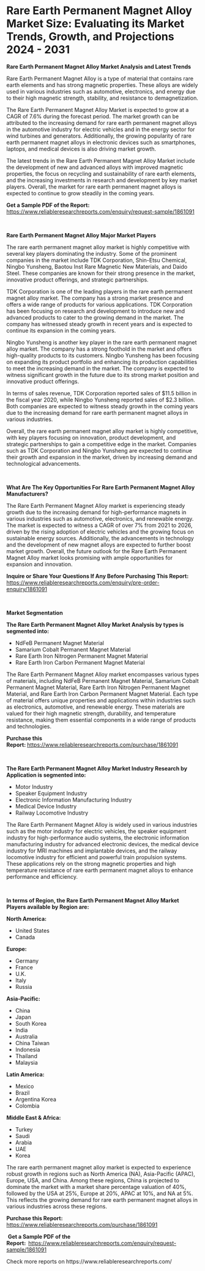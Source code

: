 <p><h1>Rare Earth Permanent Magnet Alloy Market Size: Evaluating its Market Trends, Growth, and Projections 2024 - 2031</h1></p><p><strong>Rare Earth Permanent Magnet Alloy Market Analysis and Latest Trends</strong></p>
<p><p>Rare Earth Permanent Magnet Alloy is a type of material that contains rare earth elements and has strong magnetic properties. These alloys are widely used in various industries such as automotive, electronics, and energy due to their high magnetic strength, stability, and resistance to demagnetization.</p><p>The Rare Earth Permanent Magnet Alloy Market is expected to grow at a CAGR of 7.6% during the forecast period. The market growth can be attributed to the increasing demand for rare earth permanent magnet alloys in the automotive industry for electric vehicles and in the energy sector for wind turbines and generators. Additionally, the growing popularity of rare earth permanent magnet alloys in electronic devices such as smartphones, laptops, and medical devices is also driving market growth.</p><p>The latest trends in the Rare Earth Permanent Magnet Alloy Market include the development of new and advanced alloys with improved magnetic properties, the focus on recycling and sustainability of rare earth elements, and the increasing investments in research and development by key market players. Overall, the market for rare earth permanent magnet alloys is expected to continue to grow steadily in the coming years.</p></p>
<p><strong>Get a Sample PDF of the Report:&nbsp;</strong> <a href="https://www.reliableresearchreports.com/enquiry/request-sample/1861091">https://www.reliableresearchreports.com/enquiry/request-sample/1861091</a></p>
<p>&nbsp;</p>
<p><strong>Rare Earth Permanent Magnet Alloy Major Market Players</strong></p>
<p><p>The rare earth permanent magnet alloy market is highly competitive with several key players dominating the industry. Some of the prominent companies in the market include TDK Corporation, Shin-Etsu Chemical, Ningbo Yunsheng, Baotou Inst Rare Magnetic New Materials, and Daido Steel. These companies are known for their strong presence in the market, innovative product offerings, and strategic partnerships.</p><p>TDK Corporation is one of the leading players in the rare earth permanent magnet alloy market. The company has a strong market presence and offers a wide range of products for various applications. TDK Corporation has been focusing on research and development to introduce new and advanced products to cater to the growing demand in the market. The company has witnessed steady growth in recent years and is expected to continue its expansion in the coming years.</p><p>Ningbo Yunsheng is another key player in the rare earth permanent magnet alloy market. The company has a strong foothold in the market and offers high-quality products to its customers. Ningbo Yunsheng has been focusing on expanding its product portfolio and enhancing its production capabilities to meet the increasing demand in the market. The company is expected to witness significant growth in the future due to its strong market position and innovative product offerings.</p><p>In terms of sales revenue, TDK Corporation reported sales of $11.5 billion in the fiscal year 2020, while Ningbo Yunsheng reported sales of $2.3 billion. Both companies are expected to witness steady growth in the coming years due to the increasing demand for rare earth permanent magnet alloys in various industries.</p><p>Overall, the rare earth permanent magnet alloy market is highly competitive, with key players focusing on innovation, product development, and strategic partnerships to gain a competitive edge in the market. Companies such as TDK Corporation and Ningbo Yunsheng are expected to continue their growth and expansion in the market, driven by increasing demand and technological advancements.</p></p>
<p>&nbsp;</p>
<p><strong>What Are The Key Opportunities For Rare Earth Permanent Magnet Alloy Manufacturers?</strong></p>
<p><p>The Rare Earth Permanent Magnet Alloy market is experiencing steady growth due to the increasing demand for high-performance magnets in various industries such as automotive, electronics, and renewable energy. The market is expected to witness a CAGR of over 7% from 2021 to 2026, driven by the rising adoption of electric vehicles and the growing focus on sustainable energy sources. Additionally, the advancements in technology and the development of new magnet alloys are expected to further boost market growth. Overall, the future outlook for the Rare Earth Permanent Magnet Alloy market looks promising with ample opportunities for expansion and innovation.</p></p>
<p><strong>Inquire or Share Your Questions If Any Before Purchasing This Report:</strong> <a href="https://www.reliableresearchreports.com/enquiry/pre-order-enquiry/1861091">https://www.reliableresearchreports.com/enquiry/pre-order-enquiry/1861091</a></p>
<p>&nbsp;</p>
<p><strong>Market Segmentation</strong></p>
<p><strong>The Rare Earth Permanent Magnet Alloy Market Analysis by types is segmented into:</strong></p>
<p><ul><li>NdFeB Permanent Magnet Material</li><li>Samarium Cobalt Permanent Magnet Material</li><li>Rare Earth Iron Nitrogen Permanent Magnet Material</li><li>Rare Earth Iron Carbon Permanent Magnet Material</li></ul></p>
<p><p>The Rare Earth Permanent Magnet Alloy market encompasses various types of materials, including NdFeB Permanent Magnet Material, Samarium Cobalt Permanent Magnet Material, Rare Earth Iron Nitrogen Permanent Magnet Material, and Rare Earth Iron Carbon Permanent Magnet Material. Each type of material offers unique properties and applications within industries such as electronics, automotive, and renewable energy. These materials are valued for their high magnetic strength, durability, and temperature resistance, making them essential components in a wide range of products and technologies.</p></p>
<p><strong>Purchase this Report:&nbsp;</strong><a href="https://www.reliableresearchreports.com/purchase/1861091">https://www.reliableresearchreports.com/purchase/1861091</a></p>
<p>&nbsp;</p>
<p><strong>The Rare Earth Permanent Magnet Alloy Market Industry Research by Application is segmented into:</strong></p>
<p><ul><li>Motor Industry</li><li>Speaker Equipment Industry</li><li>Electronic Information Manufacturing Industry</li><li>Medical Device Industry</li><li>Railway Locomotive Industry</li></ul></p>
<p><p>The Rare Earth Permanent Magnet Alloy is widely used in various industries such as the motor industry for electric vehicles, the speaker equipment industry for high-performance audio systems, the electronic information manufacturing industry for advanced electronic devices, the medical device industry for MRI machines and implantable devices, and the railway locomotive industry for efficient and powerful train propulsion systems. These applications rely on the strong magnetic properties and high temperature resistance of rare earth permanent magnet alloys to enhance performance and efficiency.</p></p>
<p>&nbsp;</p>
<p><strong>In terms of Region, the Rare Earth Permanent Magnet Alloy Market Players available by Region are:</strong></p>
<p>
    <p> <strong> North America: </strong>
        <ul>
            <li>United States</li>
            <li>Canada</li>
        </ul>
        </p> 
    <p> <strong> Europe: </strong>
        <ul>
            <li>Germany</li>
            <li>France</li>
            <li>U.K.</li>
            <li>Italy</li>
            <li>Russia</li>
        </ul>
        </p> 
    <p> <strong> Asia-Pacific: </strong>
        <ul>
            <li>China</li>
            <li>Japan</li>
            <li>South Korea</li>
            <li>India</li>
            <li>Australia</li>
            <li>China Taiwan</li>
            <li>Indonesia</li>
            <li>Thailand</li>
            <li>Malaysia</li>
        </ul>
        </p> 
    <p> <strong> Latin America: </strong>
        <ul>
            <li>Mexico</li>
            <li>Brazil</li>
            <li>Argentina Korea</li>
            <li>Colombia</li>
        </ul>
        </p> 
    <p> <strong> Middle East & Africa: </strong>
        <ul>
            <li>Turkey</li>
            <li>Saudi</li>
            <li>Arabia</li>
            <li>UAE</li>
            <li>Korea</li>
        </ul>
    </p>
    </p>
<p><p>The rare earth permanent magnet alloy market is expected to experience robust growth in regions such as North America (NA), Asia-Pacific (APAC), Europe, USA, and China. Among these regions, China is projected to dominate the market with a market share percentage valuation of 40%, followed by the USA at 25%, Europe at 20%, APAC at 10%, and NA at 5%. This reflects the growing demand for rare earth permanent magnet alloys in various industries across these regions.</p></p>
<p><strong>Purchase this Report: </strong><a href="https://www.reliableresearchreports.com/purchase/1861091">https://www.reliableresearchreports.com/purchase/1861091</a></p>
<p>&nbsp;<strong>Get a Sample PDF of the Report:&nbsp;&nbsp;</strong><a href="https://www.reliableresearchreports.com/enquiry/request-sample/1861091">https://www.reliableresearchreports.com/enquiry/request-sample/1861091</a></p>
<p><strong></strong></p>
<p>Check more reports on https://www.reliableresearchreports.com/</p>